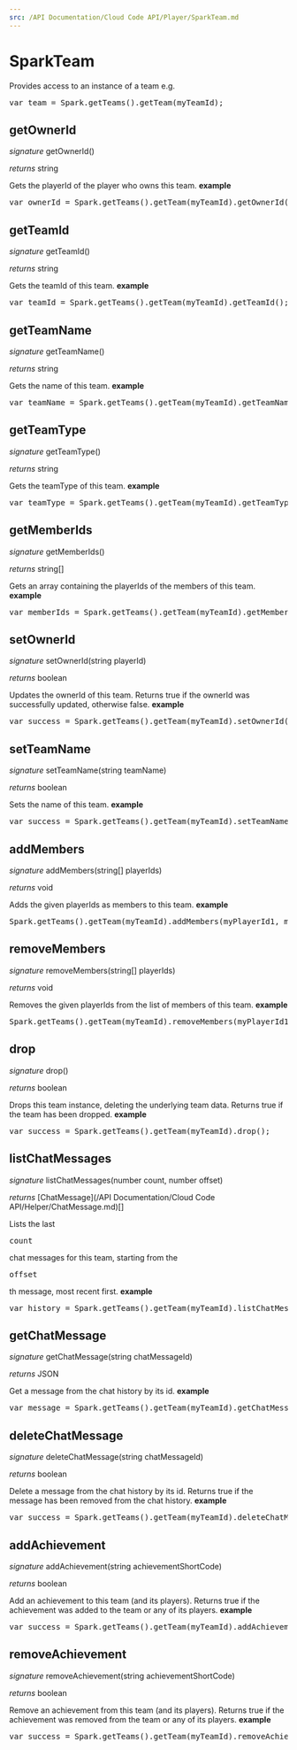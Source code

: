```yaml
---
src: /API Documentation/Cloud Code API/Player/SparkTeam.md
---
```


# SparkTeam

Provides access to an instance of a team
e.g.
<pre rel="highlighter" code-brush="js" contenteditable="false">var team = Spark.getTeams().getTeam(myTeamId);</pre>


## getOwnerId

_signature_ getOwnerId()</p>
_returns_ string</p>

Gets the playerId of the player who owns this team.
<b>example</b>
<pre rel="highlighter" code-brush="js" contenteditable="false">var ownerId = Spark.getTeams().getTeam(myTeamId).getOwnerId();</pre>

## getTeamId

_signature_ getTeamId()</p>
_returns_ string</p>

Gets the teamId of this team.
<b>example</b>
<pre rel="highlighter" code-brush="js" contenteditable="false">var teamId = Spark.getTeams().getTeam(myTeamId).getTeamId();</pre>

## getTeamName

_signature_ getTeamName()</p>
_returns_ string</p>

Gets the name of this team.
<b>example</b>
<pre rel="highlighter" code-brush="js" contenteditable="false">var teamName = Spark.getTeams().getTeam(myTeamId).getTeamName();</pre>

## getTeamType

_signature_ getTeamType()</p>
_returns_ string</p>

Gets the teamType of this team.
<b>example</b>
<pre rel="highlighter" code-brush="js" contenteditable="false">var teamType = Spark.getTeams().getTeam(myTeamId).getTeamType();</pre>

## getMemberIds

_signature_ getMemberIds()</p>
_returns_ string[]</p>

Gets an array containing the playerIds of the members of this team.
<b>example</b>
<pre rel="highlighter" code-brush="js" contenteditable="false">var memberIds = Spark.getTeams().getTeam(myTeamId).getMemberIds();</pre>

## setOwnerId

_signature_ setOwnerId(string playerId)</p>
_returns_ boolean</p>

Updates the ownerId of this team.
Returns true if the ownerId was successfully updated, otherwise false.
<b>example</b>
<pre rel="highlighter" code-brush="js" contenteditable="false">var success = Spark.getTeams().getTeam(myTeamId).setOwnerId(newOwnerId);</pre>

## setTeamName

_signature_ setTeamName(string teamName)</p>
_returns_ boolean</p>

Sets the name of this team.
<b>example</b>
<pre rel="highlighter" code-brush="js" contenteditable="false">var success = Spark.getTeams().getTeam(myTeamId).setTeamName("TeamName");</pre>

## addMembers

_signature_ addMembers(string[] playerIds)</p>
_returns_ void</p>

Adds the given playerIds as members to this team.
<b>example</b>
<pre rel="highlighter" code-brush="js" contenteditable="false">Spark.getTeams().getTeam(myTeamId).addMembers(myPlayerId1, myPlayerId2);</pre>

## removeMembers

_signature_ removeMembers(string[] playerIds)</p>
_returns_ void</p>

Removes the given playerIds from the list of members of this team.
<b>example</b>
<pre rel="highlighter" code-brush="js" contenteditable="false">Spark.getTeams().getTeam(myTeamId).removeMembers(myPlayerId1, myPlayerId2);</pre>

## drop

_signature_ drop()</p>
_returns_ boolean</p>

Drops this team instance, deleting the underlying team data.
Returns true if the team has been dropped.
<b>example</b>
<pre rel="highlighter" code-brush="js" contenteditable="false">var success = Spark.getTeams().getTeam(myTeamId).drop();</pre>

## listChatMessages

_signature_ listChatMessages(number count, number offset)</p>
_returns_ [ChatMessage](/API Documentation/Cloud Code API/Helper/ChatMessage.md)[]</p>

Lists the last <pre>count</pre> chat messages for this team, starting from the <pre>offset</pre>th message, most recent first.
<b>example</b>
<pre rel="highlighter" code-brush="js" contenteditable="false">var history = Spark.getTeams().getTeam(myTeamId).listChatMessages(50, 0);</pre>

## getChatMessage

_signature_ getChatMessage(string chatMessageId)</p>
_returns_ JSON</p>

Get a message from the chat history by its id.
<b>example</b>
<pre rel="highlighter" code-brush="js" contenteditable="false">var message = Spark.getTeams().getTeam(myTeamId).getChatMessage(chatMessageId);</pre>

## deleteChatMessage

_signature_ deleteChatMessage(string chatMessageId)</p>
_returns_ boolean</p>

Delete a message from the chat history by its id.
Returns true if the message has been removed from the chat history.
<b>example</b>
<pre rel="highlighter" code-brush="js" contenteditable="false">var success = Spark.getTeams().getTeam(myTeamId).deleteChatMessage(chatMessageId);</pre>

## addAchievement

_signature_ addAchievement(string achievementShortCode)</p>
_returns_ boolean</p>

Add an achievement to this team (and its players).
Returns true if the achievement was added to the team or any of its players.
<b>example</b>
<pre rel="highlighter" code-brush="js" contenteditable="false">var success = Spark.getTeams().getTeam(myTeamId).addAchievement(achievementShortCode);</pre>

## removeAchievement

_signature_ removeAchievement(string achievementShortCode)</p>
_returns_ boolean</p>

Remove an achievement from this team (and its players).
Returns true if the achievement was removed from the team or any of its players.
<b>example</b>
<pre rel="highlighter" code-brush="js" contenteditable="false">var success = Spark.getTeams().getTeam(myTeamId).removeAchievement(achievementShortCode);</pre>
